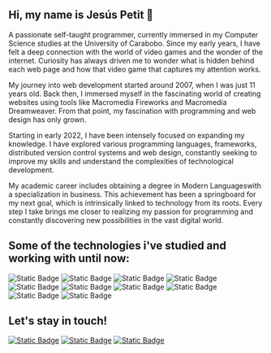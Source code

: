 ## Hi, my name is Jesús Petit 👋

A passionate self-taught programmer, currently immersed in my Computer Science studies at the University of Carabobo. Since my early years, I have felt a deep connection with the world of video games and the wonder of the internet. Curiosity has always driven me to wonder what is hidden behind each web page and how that video game that captures my attention works.

My journey into web development started around 2007, when I was just 11 years old. Back then, I immersed myself in the fascinating world of creating websites using tools like Macromedia Fireworks and Macromedia Dreamweaver. From that point, my fascination with programming and web design has only grown.

Starting in early 2022, I have been intensely focused on expanding my knowledge. I have explored various programming languages, frameworks, distributed version control systems and web design, constantly seeking to improve my skills and understand the complexities of technological development.

My academic career includes obtaining a degree in Modern Languages ​​with a specialization in business. This achievement has been a springboard for my next goal, which is intrinsically linked to technology from its roots. Every step I take brings me closer to realizing my passion for programming and constantly discovering new possibilities in the vast digital world.

## Some of the technologies i've studied and working with until now:

![Static Badge](https://img.shields.io/badge/HTML-%23E34F26?style=for-the-badge&logo=HTML5&labelColor=black)
![Static Badge](https://img.shields.io/badge/CSS-%231572B6?style=for-the-badge&logo=CSS3&labelColor=black)
![Static Badge](https://img.shields.io/badge/Bootstrap-%237952B3?style=for-the-badge&logo=Bootstrap&labelColor=black)
![Static Badge](https://img.shields.io/badge/Tailwind-%2306B6D4?style=for-the-badge&logo=Tailwind%20CSS&labelColor=black)
![Static Badge](https://img.shields.io/badge/Sass-%23CC6699?style=for-the-badge&logo=Sass&labelColor=black)
![Static Badge](https://img.shields.io/badge/JavaScript-%23181717?style=for-the-badge&logo=JavaScript&labelColor=black)
![Static Badge](https://img.shields.io/badge/Typescript-%233178C6?style=for-the-badge&logo=typescript&labelColor=black)
![Static Badge](https://img.shields.io/badge/React-%2361DAFB?style=for-the-badge&logo=React&labelColor=black)
![Static Badge](https://img.shields.io/badge/Git-%23181717?style=for-the-badge&logo=git&labelColor=black)
![Static Badge](https://img.shields.io/badge/GitHub-%23181717?style=for-the-badge&logo=github&labelColor=black)

## Let's stay in touch!
[![Static Badge](https://img.shields.io/badge/Outlook-%230078D4?style=for-the-badge&logo=Microsoft&labelColor=black)](mailto:jesuspetit11@hotmail.com)
[![Static Badge](https://img.shields.io/badge/Twitter-%23181717?style=for-the-badge&logo=X&labelColor=black&link=https%3A%2F%2Ftwitter.com%2Fpetitjesus1110)](https://twitter.com/petitjesus1110)
[![Static Badge](https://img.shields.io/badge/Linkedin-%230A66C2?style=for-the-badge&logo=Linkedin&labelColor=black)](https://www.linkedin.com/in/jesuspetitcontreras/)
